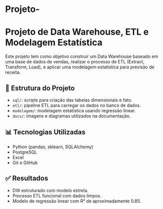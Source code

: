 # Projeto-
# Projeto de Data Warehouse, ETL e Modelagem Estatística

Este projeto tem como objetivo construir um Data Warehouse baseado em uma base de dados de vendas, realizar o processo de ETL (Extract, Transform, Load), e aplicar uma modelagem estatística para previsão de receita.

## 📁 Estrutura do Projeto

- `sql/`: scripts para criação das tabelas dimensionais e fato.
- `etl/`: pipeline ETL para carregar os dados no banco de dados.
- `modelagem/`: modelagem estatística usando regressão linear.
- `docs/`: imagens e diagramas utilizados na documentação.

## 📊 Tecnologias Utilizadas

- Python (pandas, sklearn, SQLAlchemy)
- PostgreSQL
- Excel
- Git e GitHub

## ✅ Resultados

- DW estruturado com modelo estrela.
- Processo ETL funcional com dados limpos.
- Modelo de regressão linear com R² de aproximadamente 0.85.
